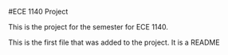 #ECE 1140 Project

This is the project for the semester for ECE 1140.

This is the first file that was added to the project. It is a README
